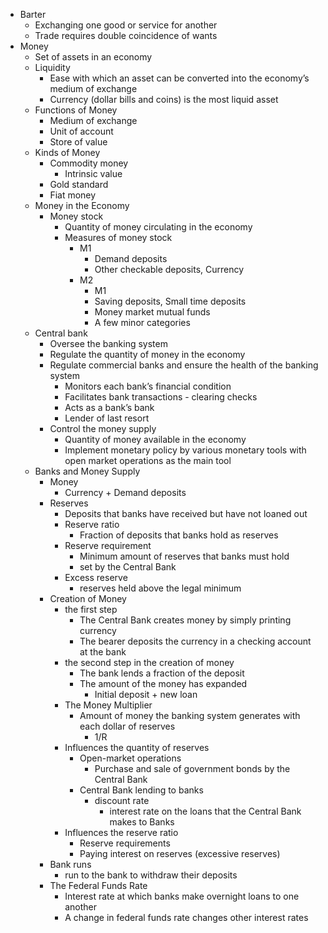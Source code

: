 - Barter
	- Exchanging one good or service for another
	- Trade requires double coincidence of wants
- Money
	- Set of assets in an economy
	- Liquidity
		- Ease with which an asset can be converted into the economy’s medium of exchange
		- Currency (dollar bills and coins) is the most liquid asset
	- Functions of Money
		- Medium of exchange
		- Unit of account
		- Store of value
	- Kinds of Money
		- Commodity money
			- Intrinsic value
		- Gold standard
		- Fiat money
	- Money in the Economy
		- Money stock
			- Quantity of money circulating in the economy
			- Measures of money stock
				- M1
					- Demand deposits
					- Other checkable deposits, Currency
				- M2
					- M1
					- Saving deposits, Small time deposits
					- Money market mutual funds
					- A few minor categories
	- Central bank
		- Oversee the banking system
		- Regulate the quantity of money in the economy
		- Regulate commercial banks and ensure the health of the banking system
			- Monitors each bank’s financial condition
			- Facilitates bank transactions - clearing checks
			- Acts as a bank’s bank
			- Lender of last resort
		- Control the money supply
			- Quantity of money available in the economy
			- Implement monetary policy by various monetary tools with open market operations as the main tool
	- Banks and Money Supply
		- Money
			- Currency + Demand deposits
		- Reserves
			- Deposits that banks have received but have not loaned out
			- Reserve ratio
				- Fraction of deposits that banks hold as reserves
			- Reserve requirement
				- Minimum amount of reserves that banks must hold
				- set by the Central Bank
			- Excess reserve
				- reserves held above the legal minimum
		- Creation of Money
			- the first step
				- The Central Bank creates money by simply printing currency
				- The bearer deposits the currency in a checking account at the bank
			- the second step in the creation of money
				- The bank lends a fraction of the deposit
				- The amount of the money has expanded
					- Initial deposit + new loan
			- The Money Multiplier
				- Amount of money the banking system generates with each dollar of reserves
					- 1/R
			- Influences the quantity of reserves
				- Open-market operations
					- Purchase and sale of government bonds by the Central Bank
				- Central Bank lending to banks
					- discount rate
						- interest rate on the loans that the Central Bank makes to Banks
			- Influences the reserve ratio
				- Reserve requirements
				- Paying interest on reserves (excessive reserves)
		- Bank runs
			- run to the bank to withdraw their deposits
		- The Federal Funds Rate
			- Interest rate at which banks make overnight loans to one another
			- A change in federal funds rate changes other interest rates
